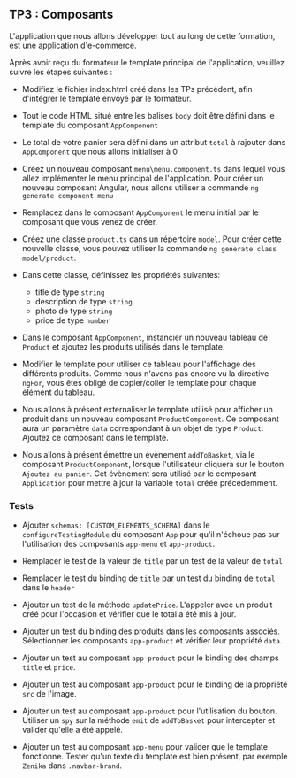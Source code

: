 ## TP3 : Composants

L'application que nous allons développer tout au long de cette formation, est une application d'e-commerce.

Après avoir reçu du formateur le template principal de l'application, veuillez suivre les étapes suivantes :

- Modifiez le fichier index.html créé dans les TPs précédent, afin d'intégrer le template envoyé par le formateur.

- Tout le code HTML situé entre les balises `body` doit être défini dans le template du composant `AppComponent`

- Le total de votre panier sera défini dans un attribut `total` à rajouter dans `AppComponent` que nous allons initialiser à 0

- Créez un nouveau composant `menu\menu.component.ts` dans lequel vous allez implémenter le menu principal de l'application. Pour créer un nouveau composant Angular, nous allons utiliser a commande `ng generate component menu`

- Remplacez dans le composant `AppComponent` le menu initial par le composant que vous venez de créer.

- Créez une classe `product.ts` dans un répertoire `model`. Pour créer cette nouvelle classe, vous pouvez utiliser la commande `ng generate class model/product`.

- Dans cette classe, définissez les propriétés suivantes:
	- title de type `string`
	- description de type `string`
	- photo de type `string`
	- price de type `number`

- Dans le composant `AppComponent`, instancier un nouveau tableau de `Product` et ajoutez les produits utilisés dans le template.

- Modifier le template pour utiliser ce tableau pour l'affichage des différents produits. Comme nous n'avons pas encore vu la directive `ngFor`, vous êtes obligé de copier/coller le template pour chaque élément du tableau.

- Nous allons à présent externaliser le template utilisé pour afficher un produit dans un nouveau composant `ProductComponent`. Ce composant aura un paramètre `data` correspondant à un objet de type `Product`. Ajoutez ce composant dans le template.

- Nous allons à présent émettre un évènement `addToBasket`, via le composant `ProductComponent`, lorsque l'utilisateur cliquera sur le bouton `Ajoutez au panier`. Cet évènement sera utilisé par le composant `Application` pour mettre à jour la variable `total` créée précédemment.

### Tests

- Ajouter `schemas: [CUSTOM_ELEMENTS_SCHEMA]` dans le `configureTestingModule` du composant `App` pour qu'il n'échoue pas sur l'utilisation des composants `app-menu` et `app-product`.

- Remplacer le test de la valeur de `title` par un test de la valeur de `total`

- Remplacer le test du binding de `title` par un test du binding de `total` dans le `header`

- Ajouter un test de la méthode `updatePrice`. L'appeler avec un produit créé pour l'occasion et vérifier que le total a été mis à jour.

- Ajouter un test du binding des produits dans les composants associés. Sélectionner les composants `app-product` et vérifier leur propriété `data`.

- Ajouter un test au composant `app-product` pour le binding des champs `title` et `price`.

- Ajouter un test au composant `app-product` pour le binding de la propriété `src` de l'image.

- Ajouter un test au composant `app-product` pour l'utilisation du bouton. Utiliser un `spy` sur la méthode `emit` de `addToBasket` pour intercepter et valider qu'elle a été appelé.

- Ajouter un test au composant `app-menu` pour valider que le template fonctionne. Tester qu'un texte du template est bien présent, par exemple `Zenika` dans `.navbar-brand`.
